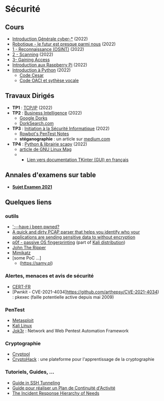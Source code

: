 # Sécurité

## Cours
* [Introduction Générale cyber-*](https://github.com/truillet/ups/blob/master/m2issd/cours/cyber_f%C3%A9vrier_2022.pdf) (2022)
* [Robotique - le futur est presque parmi nous](https://github.com/truillet/ups/blob/master/m2issd/cours/Robotique_fevrier_2022.pdf) (2022)
* [1 - Reconnaissance (OSINT)](https://github.com/truillet/ups/blob/master/m2issd/cours/OSINT_Reconnaissance.pdf) (2022)
* [2 - Scanning](https://github.com/truillet/ups/blob/master/m2issd/cours/Scanning.pdf) (2022)
* [3- Gaining Access](https://github.com/truillet/ups/blob/master/m2issd/cours/Gaining%20Access.pdf)
* [Introduction aux Raspberry Pi](https://github.com/truillet/ups/blob/master/m2issd/cours/Introduction_RPi.pdf) (2022)
* [Introduction à Python](https://github.com/truillet/ups/blob/master/m2issd/cours/Introduction_python.pdf) (2022)
   * [Code Cesar](https://github.com/truillet/ups/blob/master/m2issd/code/ROT13.py)
   * [Code OACI et sythèse vocale](https://github.com/truillet/ups/blob/master/m2issd/code/OACI.zip)
  
## Travaux Dirigés

* **TP1** : [TCP/IP](https://github.com/truillet/ups/blob/master/m2issd/td/TP1_TCP_IP.pdf) (2022)
* **TP2** : [Business Intelligence](https://github.com/truillet/ups/blob/master/m2issd/td/TP2_BUSINT.pdf) (2022)
   * [Google Dorks](https://www.exploit-db.com/google-hacking-database)
   * [DorkSearch.com](https://dorksearch.com)
* **TP3** : [Initiation à la Sécurité Informatique](https://github.com/truillet/ups/blob/master/m2issd/td/TP3_Initiation_Securite.pdf) (2022)
   * [Rowbot's PenTest Notes](https://guide.offsecnewbie.com/shells)
   * **stéganographie** : un article sur [medium.com](https://z3r0trust.medium.com/the-threat-of-digital-steganography-cloaked-malware-to-u-s-critical-infrastructure-systems-c9ccff514029)
* **TP4** : [Python & librairie scapy](https://github.com/truillet/ups/blob/master/m2issd/td/TP4_Python_Scapy.pdf) (2022)
   * [article de GNU Linux Mag](https://connect.ed-diamond.com/GNU-Linux-Magazine/GLMFHS-090/Scapy-le-couteau-suisse-Python-pour-le-reseau)
   * * [Lien vers documentation TKinter (GUI) en français](http://tkinter.fdex.eu/index.html)

## Annales d'examens sur table
* **[Sujet Examen 2021](https://github.com/truillet/ups/blob/master/m2issd/annales/Exam_m2issd_20-21_UE8.pdf)**

## Quelques liens

### outils
* [';--have i been pwned?](https://haveibeenpwned.com)
* [A quick and dirty PCAP parser that helps you identify who your applications are sending sensitive data to without encryption](https://github.com/danielmiessler/Caparser)
* [p0f - passive OS fingerprinting](https://lcamtuf.coredump.cx/p0f3) (part of [Kali distribution](https://tools.kali.org/information-gathering/p0f))
* [John The Ripper](https://www.openwall.com/john)
* [Mimikatz](http://blog.gentilkiwi.com/mimikatz)
* [some PoC ...]
  * (https://samy.pl)

### Alertes, menaces et avis de sécurité
* [CERT-FR](https://www.cert.ssi.gouv.fr)
* [Pwnkit - CVE-2021-4034]https://github.com/arthepsy/CVE-2021-4034) : pkexec (faille potentielle active depuis mai 2009)

### PenTest
* [Metasploit](https://www.metasploit.com)
* [Kali Linux](https://www.kali.org)
* [Jok3r](https://hakin9.org/jok3r-v3-beta-2-network-and-web-pentest-automation-framework/) : Network and Web Pentest Automation Framework

### Cryptographie
* [Cryptool](https://www.cryptool.org/en)
* [CryptoHack](https://cryptohack.org) : une plateforme pour l'apprentissage de la cryptographie

### Tutoriels, Guides, ...
* [Guide in SSH Tunneling](https://www.hackingarticles.in/comprehensive-guide-on-ssh-tunneling)
* [Guide pour réaliser un Plan de Continuité d'Activité](http://www.sgdsn.gouv.fr/uploads/2016/10/guide-pca-sgdsn-110613-normal.pdf)
* [The Incident Response Hierarchy of Needs](https://github.com/swannman/ircapabilities)
